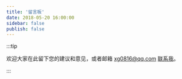 ```yaml
---
title: '留言板'
date: 2018-05-20 16:00:00
sidebar: false
publish: false
---
```


:::tip

欢迎大家在此留下您的建议和意见，或者邮箱 xg0816@qq.com <a href="mailto:xg0816@qq.com" class="zi zi_envelope">联系我</a>。

:::
